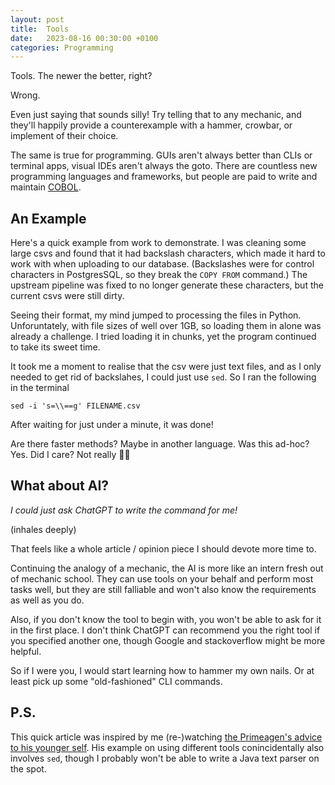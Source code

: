 ```yaml
---
layout: post
title:  Tools
date:   2023-08-16 00:30:00 +0100
categories: Programming
---
```


Tools. The newer the better, right?

Wrong.

Even just saying that sounds silly! Try telling that to any mechanic, and they'll happily provide a counterexample with a hammer, crowbar, or implement of their choice.

The same is true for programming. GUIs aren't always better than CLIs or terminal apps, visual IDEs aren't always the goto. There are countless new programming languages and frameworks, but people are paid to write and maintain [COBOL](https://en.wikipedia.org/wiki/COBOL#Legacy).

## An Example

Here's a quick example from work to demonstrate. I was cleaning some large csvs and found that it had backslash characters, which made it hard to work with when uploading to our database. (Backslashes were for control characters in PostgresSQL, so they break the `COPY FROM` command.) The upstream pipeline was fixed to no longer generate these characters, but the current csvs were still dirty.

Seeing their format, my mind jumped to processing the files in Python. Unforuntately, with file sizes of well over 1GB, so loading them in alone was already a challenge. I tried loading it in chunks, yet the program continued to take its sweet time.

It took me a moment to realise that the csv were just text files, and as I only needed to get rid of backslahes, I could just use `sed`. So I ran the following in the terminal

```
sed -i 's=\\==g' FILENAME.csv
```

After waiting for just under a minute, it was done!

Are there faster methods? Maybe in another language.
Was this ad-hoc? Yes.
Did I care? Not really 🤷‍♂️

## What about AI?

_I could just ask ChatGPT to write the command for me!_

(inhales deeply)

That feels like a whole article / opinion piece I should devote more time to.

Continuing the analogy of a mechanic, the AI is more like an intern fresh out of mechanic school. They can use tools on your behalf and perform most tasks well, but they are still falliable and won't also know the requirements as well as you do.

Also, if you don't know the tool to begin with, you won't be able to ask for it in the first place. I don't think ChatGPT can recommend you the right tool if you specified another one, though Google and stackoverflow might be more helpful.

So if I were you, I would start learning how to hammer my own nails. Or at least pick up some "old-fashioned" CLI commands.

## P.S.

This quick article was inspired by me (re-)watching [the Primeagen's advice to his younger self](https://m.youtube.com/watch?v=QIyc6NKS5J0&t=4s&pp=ygUOUHJpbWVhZ2VuIGdyZXA%3D). His example on using different tools conincidentally also involves `sed`, though I probably won't be able to write a Java text parser on the spot.
